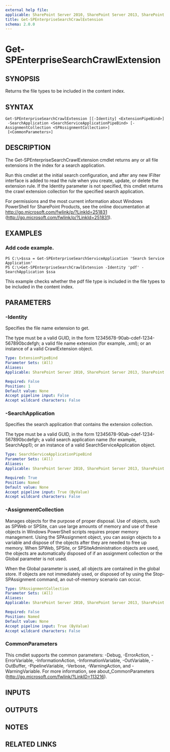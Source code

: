```yaml
---
external help file: 
applicable: SharePoint Server 2010, SharePoint Server 2013, SharePoint Server 2016, SharePoint Server 2019
title: Get-SPEnterpriseSearchCrawlExtension
schema: 2.0.0
---
```


# Get-SPEnterpriseSearchCrawlExtension

## SYNOPSIS
Returns the file types to be included in the content index.

## SYNTAX

```
Get-SPEnterpriseSearchCrawlExtension [[-Identity] <ExtensionPipeBind>]
 -SearchApplication <SearchServiceApplicationPipeBind> [-AssignmentCollection <SPAssignmentCollection>]
 [<CommonParameters>]
```

## DESCRIPTION
The Get-SPEnterpriseSearchCrawlExtension cmdlet returns any or all file extensions in the index for a search application.

Run this cmdlet at the initial search configuration, and after any new IFilter interface is added to read the rule when you create, update, or delete the extension rule.
If the Identity parameter is not specified, this cmdlet returns the crawl extension collection for the specified search application.

For permissions and the most current information about Windows PowerShell for SharePoint Products, see the online documentation at http://go.microsoft.com/fwlink/p/?LinkId=251831 (http://go.microsoft.com/fwlink/p/?LinkId=251831).

## EXAMPLES

### Add code example. 
```
PS C:\>$ssa = Get-SPEnterpriseSearchServiceApplication 'Search Service Application'
PS C:\>Get-SPEnterpriseSearchCrawlExtension -Identity 'pdf' -SearchApplication $ssa
```

This example checks whether the pdf file type is included in the file types to be included in the content index.

## PARAMETERS

### -Identity
Specifies the file name extension to get.

The type must be a valid GUID, in the form 12345678-90ab-cdef-1234-567890bcdefgh; a valid file name extension (for example, .xml); or an instance of a valid CrawlExtension object.

```yaml
Type: ExtensionPipeBind
Parameter Sets: (All)
Aliases: 
Applicable: SharePoint Server 2010, SharePoint Server 2013, SharePoint Server 2016, SharePoint Server 2019

Required: False
Position: 1
Default value: None
Accept pipeline input: False
Accept wildcard characters: False
```

### -SearchApplication
Specifies the search application that contains the extension collection.

The type must be a valid GUID, in the form 12345678-90ab-cdef-1234-567890bcdefgh; a valid search application name (for example, SearchApp1); or an instance of a valid SearchServiceApplication object.

```yaml
Type: SearchServiceApplicationPipeBind
Parameter Sets: (All)
Aliases: 
Applicable: SharePoint Server 2010, SharePoint Server 2013, SharePoint Server 2016, SharePoint Server 2019

Required: True
Position: Named
Default value: None
Accept pipeline input: True (ByValue)
Accept wildcard characters: False
```

### -AssignmentCollection
Manages objects for the purpose of proper disposal. Use of objects, such as SPWeb or SPSite, can use large amounts of memory and use of these objects in Windows PowerShell scripts requires proper memory management. Using the SPAssignment object, you can assign objects to a variable and dispose of the objects after they are needed to free up memory. When SPWeb, SPSite, or SPSiteAdministration objects are used, the objects are automatically disposed of if an assignment collection or the Global parameter is not used.

When the Global parameter is used, all objects are contained in the global store. If objects are not immediately used, or disposed of by using the Stop-SPAssignment command, an out-of-memory scenario can occur.

```yaml
Type: SPAssignmentCollection
Parameter Sets: (All)
Aliases: 
Applicable: SharePoint Server 2010, SharePoint Server 2013, SharePoint Server 2016, SharePoint Server 2019

Required: False
Position: Named
Default value: None
Accept pipeline input: True (ByValue)
Accept wildcard characters: False
```

### CommonParameters
This cmdlet supports the common parameters: -Debug, -ErrorAction, -ErrorVariable, -InformationAction, -InformationVariable, -OutVariable, -OutBuffer, -PipelineVariable, -Verbose, -WarningAction, and -WarningVariable. For more information, see about_CommonParameters (http://go.microsoft.com/fwlink/?LinkID=113216).

## INPUTS

## OUTPUTS

## NOTES

## RELATED LINKS


